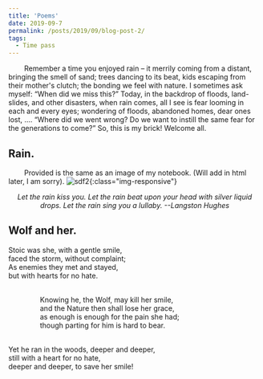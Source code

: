 ```yaml
---
title: 'Poems'
date: 2019-09-7
permalink: /posts/2019/09/blog-post-2/
tags:
  - Time pass
---
```

<!-- ONS -->
 &nbsp; &nbsp; &nbsp; &nbsp; Remember a time you enjoyed rain –  it merrily coming from a distant, bringing the smell of sand; trees dancing to its beat, kids escaping from their mother's clutch;  the bonding we feel with nature. I sometimes ask myself: <q>When did we miss this?</q> Today, in the backdrop of floods, land-slides, and other disasters, when rain comes, all I see is fear looming in each and every eyes; wondering of floods, abandoned homes, dear ones lost, .... <q>Where did we went wrong? Do we want to instill the same fear for the generations to come?</q> So, this is my brick! Welcome all.    

Rain.
-----
 &nbsp; &nbsp; &nbsp; &nbsp; Provided is the same as an image of my notebook. (Will add in html later, I am sorry).
 ![sdf2](/assets/mahesh_11.png){:class="img-responsive"}

<center><i> Let the rain kiss you. Let the rain beat upon your head with silver liquid drops. Let the rain sing you a lullaby. --Langston Hughes </i></center>

Wolf and her.
-----
Stoic was she, with a gentle smile,<br>
faced the storm, without complaint;<br>
As enemies they met and stayed,<br>
but with hearts for no hate. <br><br>


&nbsp; &nbsp; &nbsp; &nbsp; &nbsp; &nbsp; &nbsp; &nbsp; Knowing he, the Wolf, may kill her smile,<br>
&nbsp; &nbsp; &nbsp; &nbsp; &nbsp; &nbsp; &nbsp; &nbsp; and the Nature then shall lose her grace,<br>
&nbsp; &nbsp; &nbsp; &nbsp; &nbsp; &nbsp; &nbsp; &nbsp; as enough is enough for the pain she had;<br>
&nbsp; &nbsp; &nbsp; &nbsp; &nbsp; &nbsp; &nbsp; &nbsp; though parting for him is hard to bear.<br><br>

 Yet he ran in the woods, deeper and deeper,<br>
 still with a heart for no hate, <br>
 deeper and deeper, to save her smile!<br>














